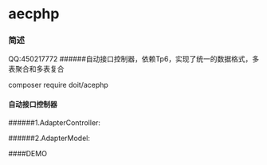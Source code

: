 # aecphp
### 简述
QQ:450217772
######自动接口控制器，依赖Tp6，实现了统一的数据格式，多表聚合和多表复合

composer require doit/acephp
####    自动接口控制器
######1.AdapterController:
	
######2.AdapterModel:


####DEMO
    
